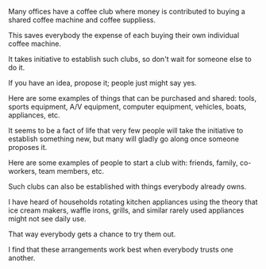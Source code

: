 Many  offices  have  a  coffee  club  where  money  is  contributed  to  buying  a shared coffee machine and coffee suppliess.

This saves everybody the expense of each buying their own individual coffee machine.

It takes initiative to establish such clubs, so don't wait for someone else to do it.

If you have an idea, propose it;  people  just  might  say  yes.

Here  are  some  examples  of  things  that  can  be purchased  and  shared:  tools,  sports  equipment,  A/V  equipment,  computer equipment, vehicles, boats, appliances, etc.

It seems to be a fact of life that very few  people  will  take  the  initiative  to  establish  something  new,  but  many  will gladly go along once someone proposes it.

Here are some examples of people to start a club with: friends, family, co-workers, team members, etc.

Such clubs can also  be  established  with  things  everybody  already  owns.

I  have  heard  of households rotating kitchen  appliances  using  the theory that ice  cream  makers, waffle  irons,  grills,  and  similar  rarely  used  appliances  might  not  see  daily  use.

That way everybody gets a chance to try them out.

I find that these arrangements work best when everybody trusts one another.

